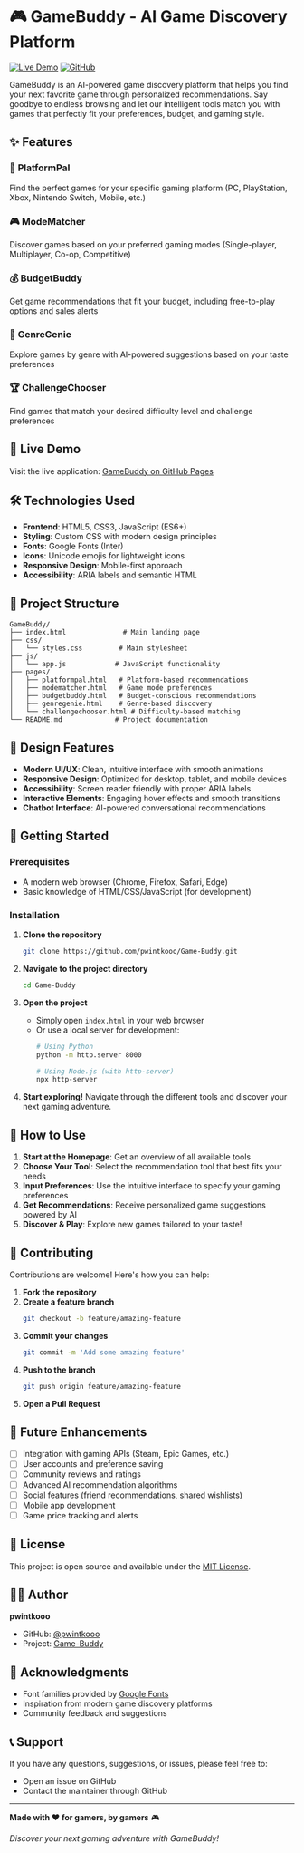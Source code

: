 # 🎮 GameBuddy - AI Game Discovery Platform

[![Live Demo](https://img.shields.io/badge/Live%20Demo-Visit%20Site-brightgreen)](https://pwintkooo.github.io/Game-Buddy/)
[![GitHub](https://img.shields.io/badge/GitHub-Repository-blue)](https://github.com/pwintkooo/Game-Buddy)

GameBuddy is an AI-powered game discovery platform that helps you find your next favorite game through personalized recommendations. Say goodbye to endless browsing and let our intelligent tools match you with games that perfectly fit your preferences, budget, and gaming style.

## ✨ Features

### 🎯 **PlatformPal**
Find the perfect games for your specific gaming platform (PC, PlayStation, Xbox, Nintendo Switch, Mobile, etc.)

### 🎮 **ModeMatcher** 
Discover games based on your preferred gaming modes (Single-player, Multiplayer, Co-op, Competitive)

### 💰 **BudgetBuddy**
Get game recommendations that fit your budget, including free-to-play options and sales alerts

### 🎨 **GenreGenie**
Explore games by genre with AI-powered suggestions based on your taste preferences

### 🏆 **ChallengeChooser**
Find games that match your desired difficulty level and challenge preferences

## 🚀 Live Demo

Visit the live application: [GameBuddy on GitHub Pages](https://pwintkooo.github.io/Game-Buddy/)

## 🛠️ Technologies Used

- **Frontend**: HTML5, CSS3, JavaScript (ES6+)
- **Styling**: Custom CSS with modern design principles
- **Fonts**: Google Fonts (Inter)
- **Icons**: Unicode emojis for lightweight icons
- **Responsive Design**: Mobile-first approach
- **Accessibility**: ARIA labels and semantic HTML

## 📁 Project Structure

```
GameBuddy/
├── index.html              # Main landing page
├── css/
│   └── styles.css         # Main stylesheet
├── js/
│   └── app.js            # JavaScript functionality
├── pages/
│   ├── platformpal.html   # Platform-based recommendations
│   ├── modematcher.html   # Game mode preferences
│   ├── budgetbuddy.html   # Budget-conscious recommendations
│   ├── genregenie.html    # Genre-based discovery
│   └── challengechooser.html # Difficulty-based matching
└── README.md             # Project documentation
```

## 🎨 Design Features

- **Modern UI/UX**: Clean, intuitive interface with smooth animations
- **Responsive Design**: Optimized for desktop, tablet, and mobile devices
- **Accessibility**: Screen reader friendly with proper ARIA labels
- **Interactive Elements**: Engaging hover effects and smooth transitions
- **Chatbot Interface**: AI-powered conversational recommendations

## 🚀 Getting Started

### Prerequisites

- A modern web browser (Chrome, Firefox, Safari, Edge)
- Basic knowledge of HTML/CSS/JavaScript (for development)

### Installation

1. **Clone the repository**
   ```bash
   git clone https://github.com/pwintkooo/Game-Buddy.git
   ```

2. **Navigate to the project directory**
   ```bash
   cd Game-Buddy
   ```

3. **Open the project**
   - Simply open `index.html` in your web browser
   - Or use a local server for development:
     ```bash
     # Using Python
     python -m http.server 8000
     
     # Using Node.js (with http-server)
     npx http-server
     ```

4. **Start exploring!**
   Navigate through the different tools and discover your next gaming adventure.

## 🌟 How to Use

1. **Start at the Homepage**: Get an overview of all available tools
2. **Choose Your Tool**: Select the recommendation tool that best fits your needs
3. **Input Preferences**: Use the intuitive interface to specify your gaming preferences
4. **Get Recommendations**: Receive personalized game suggestions powered by AI
5. **Discover & Play**: Explore new games tailored to your taste!

## 🤝 Contributing

Contributions are welcome! Here's how you can help:

1. **Fork the repository**
2. **Create a feature branch**
   ```bash
   git checkout -b feature/amazing-feature
   ```
3. **Commit your changes**
   ```bash
   git commit -m 'Add some amazing feature'
   ```
4. **Push to the branch**
   ```bash
   git push origin feature/amazing-feature
   ```
5. **Open a Pull Request**

## 📝 Future Enhancements

- [ ] Integration with gaming APIs (Steam, Epic Games, etc.)
- [ ] User accounts and preference saving
- [ ] Community reviews and ratings
- [ ] Advanced AI recommendation algorithms
- [ ] Social features (friend recommendations, shared wishlists)
- [ ] Mobile app development
- [ ] Game price tracking and alerts

## 📄 License

This project is open source and available under the [MIT License](LICENSE).

## 👨‍💻 Author

**pwintkooo**
- GitHub: [@pwintkooo](https://github.com/pwintkooo)
- Project: [Game-Buddy](https://github.com/pwintkooo/Game-Buddy)

## 🙏 Acknowledgments

- Font families provided by [Google Fonts](https://fonts.google.com/)
- Inspiration from modern game discovery platforms
- Community feedback and suggestions

## 📞 Support

If you have any questions, suggestions, or issues, please feel free to:
- Open an issue on GitHub
- Contact the maintainer through GitHub

---

**Made with ❤️ for gamers, by gamers** 🎮

*Discover your next gaming adventure with GameBuddy!*
